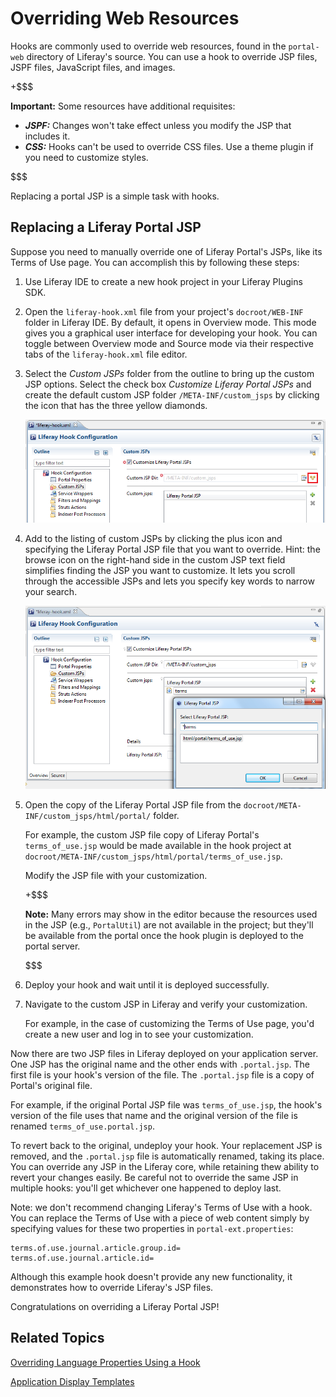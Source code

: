 # Overriding Web Resources [](id=overriding-web-resources)

Hooks are commonly used to override web resources, found in the `portal-web`
directory of Liferay's source. You can use a hook to override JSP files, JSPF
files, JavaScript files, and images. 

+$$$

**Important:** Some resources have additional requisites:

- ***JSPF:*** Changes won't take effect unless you modify the JSP that
  includes it. 
- ***CSS:*** Hooks can't be used to override CSS files. Use a theme plugin if 
  you need to customize styles.

$$$

Replacing a portal JSP is a simple task with hooks. 

## Replacing a Liferay Portal JSP [](id=replacing-a-liferay-portal-jsp)

Suppose you need to manually override one of Liferay Portal's JSPs, like its
Terms of Use page. You can accomplish this by following these steps: 

1.  Use Liferay IDE to create a new hook project in your Liferay Plugins SDK. 

2.  Open the `liferay-hook.xml` file from your project's `docroot/WEB-INF`
    folder in Liferay IDE. By default, it opens in Overview mode. This mode
    gives you a graphical user interface for developing your hook. You can
    toggle between Overview mode and Source mode via their respective tabs of
    the `liferay-hook.xml` file editor. 

3.  Select the *Custom JSPs* folder from the outline to bring up the custom JSP
    options. Select the check box *Customize Liferay Portal JSPs* and create
    the default custom JSP folder `/META-INF/custom_jsps` by clicking the icon
    that has the three yellow diamonds. 

    ![Figure 1: Liferay IDE lets you specify a folder for the custom JSPs you're developing. Create the folder by clicking the icon that has the three yellow diamonds.](../../images/hook-create-custom-jsps-folder.png)

4.  Add to the listing of custom JSPs by clicking the plus icon and specifying
    the Liferay Portal JSP file that you want to override. Hint: the browse icon
    on the right-hand side in the custom JSP text field simplifies finding
    the JSP you want to customize. It lets you scroll through the accessible
    JSPs and lets you specify key words to narrow your search. 

    ![Figure 2: Liferay IDE simplifies adding a custom JSP to your hook by providing a powerful overview mode for editing your `liferay-hook.xml` file.](../../images/add-jsp-customization-with-hook.png)

    <!-- We'll need to retake this Figure's screenshot as the ability to add a custom JSP using the graphical editor is broken. Jim -->

5.  Open the copy of the Liferay Portal JSP file from the
    `docroot/META-INF/custom_jsps/html/portal/` folder. 

    For example, the custom JSP file copy of Liferay Portal's `terms_of_use.jsp`
    would be made available in the hook project at
    `docroot/META-INF/custom_jsps/html/portal/terms_of_use.jsp`. 

    Modify the JSP file with your customization.

    +$$$

    **Note:** Many errors may show in the editor because the resources used in
    the JSP (e.g., `PortalUtil`) are not available in the project; but they'll
    be available from the portal once the hook plugin is deployed to the portal
    server. 

    $$$

6.  Deploy your hook and wait until it is deployed successfully. 

7.  Navigate to the custom JSP in Liferay and verify your customization.

    For example, in the case of customizing the Terms of Use page, you'd
    create a new user and log in to see your customization.

Now there are two JSP files in Liferay deployed on your application server. One
JSP has the original name and the other ends with `.portal.jsp`. The first file
is your hook's version of the file. The `.portal.jsp` file is a copy of Portal's
original file. 

For example, if the original Portal JSP file was `terms_of_use.jsp`, the hook's
version of the file uses that name and the original version of the file
is renamed `terms_of_use.portal.jsp`.

To revert back to the original, undeploy your hook. Your replacement JSP is
removed, and the `.portal.jsp` file is automatically renamed, taking its place.
You can override any JSP in the Liferay core, while retaining thew ability to
revert your changes easily. Be careful not to override the same JSP in multiple
hooks: you'll get whichever one happened to deploy last. 

Note: we don't recommend changing Liferay's Terms of Use with a hook. You can
replace the Terms of Use with a piece of web content simply by specifying
values for these two properties in `portal-ext.properties`:

    terms.of.use.journal.article.group.id=
    terms.of.use.journal.article.id=

Although this example hook doesn't provide any new functionality, it
demonstrates how to override Liferay's JSP files. 

Congratulations on overriding a Liferay Portal JSP! 

## Related Topics [](id=related-topics)

[Overriding Language Properties Using a Hook](/develop/tutorials/-/knowledge_base/6-2/overriding-language-properties-using-a-hook)

[Application Display Templates](/develop/tutorials/-/knowledge_base/6-2/application-display-templates)
